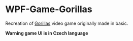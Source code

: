 # WPF-Game-Gorillas

Recreation of [Gorillas](https://en.wikipedia.org/wiki/Gorillas_(video_game)) video game originally made in basic.

 **Warning game UI is in Czech language**
